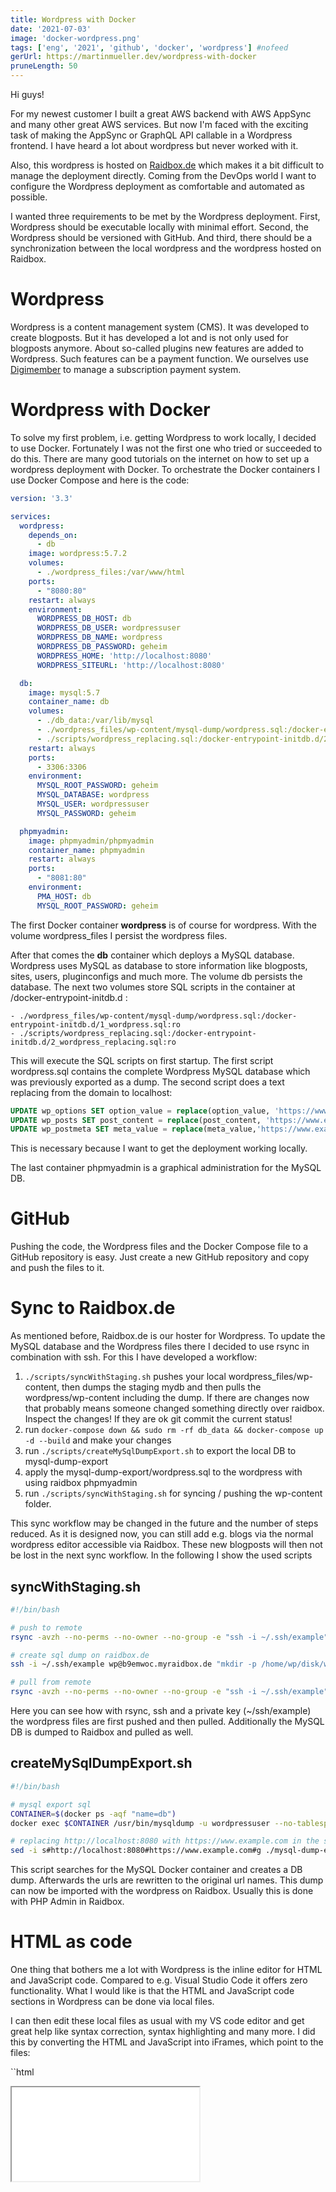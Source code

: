 ```yaml
---
title: Wordpress with Docker
date: '2021-07-03'
image: 'docker-wordpress.png'
tags: ['eng', '2021', 'github', 'docker', 'wordpress'] #nofeed
gerUrl: https://martinmueller.dev/wordpress-with-docker
pruneLength: 50
---
```


Hi guys!

For my newest customer I built a great AWS backend with AWS AppSync and many other great AWS services. But now I'm faced with the exciting task of making the AppSync or GraphQL API callable in a Wordpress frontend. I have heard a lot about wordpress but never worked with it.

Also, this wordpress is hosted on [Raidbox.de](https://raidbox.de) which makes it a bit difficult to manage the deployment directly. Coming from the DevOps world I want to configure the Wordpress deployment as comfortable and automated as possible.

I wanted three requirements to be met by the Wordpress deployment. First, Wordpress should be executable locally with minimal effort. Second, the Wordpress should be versioned with GitHub. And third, there should be a synchronization between the local wordpress and the wordpress hosted on Raidbox.

# Wordpress
Wordpress is a content management system (CMS). It was developed to create blogposts. But it has developed a lot and is not only used for blogposts anymore. About so-called plugins new features are added to Wordpress. Such features can be a payment function. We ourselves use [Digimember](https://digimember.de) to manage a subscription payment system.

# Wordpress with Docker
To solve my first problem, i.e. getting Wordpress to work locally, I decided to use Docker. Fortunately I was not the first one who tried or succeeded to do this. There are many good tutorials on the internet on how to set up a wordpress deployment with Docker. To orchestrate the Docker containers I use Docker Compose and here is the code:

```yaml
version: '3.3'

services:
  wordpress:
    depends_on:
      - db
    image: wordpress:5.7.2
    volumes:
      - ./wordpress_files:/var/www/html
    ports:
      - "8080:80"
    restart: always
    environment:
      WORDPRESS_DB_HOST: db
      WORDPRESS_DB_USER: wordpressuser
      WORDPRESS_DB_NAME: wordpress
      WORDPRESS_DB_PASSWORD: geheim
      WORDPRESS_HOME: 'http://localhost:8080'
      WORDPRESS_SITEURL: 'http://localhost:8080'

  db:
    image: mysql:5.7
    container_name: db
    volumes:
      - ./db_data:/var/lib/mysql
      - ./wordpress_files/wp-content/mysql-dump/wordpress.sql:/docker-entrypoint-initdb.d/1_wordpress.sql:ro
      - ./scripts/wordpress_replacing.sql:/docker-entrypoint-initdb.d/2_wordpress_replacing.sql:ro
    restart: always
    ports:
      - 3306:3306
    environment:
      MYSQL_ROOT_PASSWORD: geheim
      MYSQL_DATABASE: wordpress
      MYSQL_USER: wordpressuser
      MYSQL_PASSWORD: geheim

  phpmyadmin:
    image: phpmyadmin/phpmyadmin
    container_name: phpmyadmin
    restart: always
    ports:
      - "8081:80"
    environment:
      PMA_HOST: db
      MYSQL_ROOT_PASSWORD: geheim
```

The first Docker container **wordpress** is of course for wordpress. With the volume wordpress_files I persist the wordpress files.

After that comes the **db** container which deploys a MySQL database. Wordpress uses MySQL as database to store information like blogposts, sites, users, pluginconfigs and much more. The volume db persists the database. The next two volumes store SQL scripts in the container at /docker-entrypoint-initdb.d :

```
- ./wordpress_files/wp-content/mysql-dump/wordpress.sql:/docker-entrypoint-initdb.d/1_wordpress.sql:ro
- ./scripts/wordpress_replacing.sql:/docker-entrypoint-initdb.d/2_wordpress_replacing.sql:ro
```

This will execute the SQL scripts on first startup. The first script wordpress.sql contains the complete Wordpress MySQL database which was previously exported as a dump. The second script does a text replacing from the domain to localhost:

```sql
UPDATE wp_options SET option_value = replace(option_value, 'https://www.example.com', 'http://localhost:8080') WHERE option_name = 'home' OR option_name = 'siteurl';
UPDATE wp_posts SET post_content = replace(post_content, 'https://www.example.com', 'http://localhost:8080');
UPDATE wp_postmeta SET meta_value = replace(meta_value,'https://www.example.com','http://localhost:8080');
```

This is necessary because I want to get the deployment working locally.

The last container phpmyadmin is a graphical administration for the MySQL DB.

# GitHub
Pushing the code, the Wordpress files and the Docker Compose file to a GitHub repository is easy. Just create a new GitHub repository and copy and push the files to it.

# Sync to Raidbox.de
As mentioned before, Raidbox.de is our hoster for Wordpress. To update the MySQL database and the Wordpress files there I decided to use rsync in combination with ssh. For this I have developed a workflow:

1) `./scripts/syncWithStaging.sh` pushes your local wordpress_files/wp-content, then dumps the staging mydb and then pulls the wordpress/wp-content including the dump. If there are changes now that probably means someone changed something directly over raidbox. Inspect the changes! If they are ok git commit the current status!
2) run `docker-compose down && sudo rm -rf db_data && docker-compose up -d --build` and make your changes
3) run `./scripts/createMySqlDumpExport.sh` to export the local DB to mysql-dump-export
4) apply the mysql-dump-export/wordpress.sql to the wordpress with using raidbox phpmyadmin
5) run `./scripts/syncWithStaging.sh` for syncing / pushing the wp-content folder.

This sync workflow may be changed in the future and the number of steps reduced. As it is designed now, you can still add e.g. blogs via the normal wordpress editor accessible via Raidbox. These new blogposts will then not be lost in the next sync workflow. In the following I show the used scripts

## syncWithStaging.sh
```bash
#!/bin/bash

# push to remote
rsync -avzh --no-perms --no-owner --no-group -e "ssh -i ~/.ssh/example" ./wordpress_files/wp-content wp@b9emwoc.myraidbox.de:/home/wp/disk/wordpress

# create sql dump on raidbox.de
ssh -i ~/.ssh/example wp@b9emwoc.myraidbox.de "mkdir -p /home/wp/disk/wordpress/wp-content/mysql-dump && mysqldump -u wordpressuser --no-tablespaces --password=secret wordpress > /home/wp/disk/wordpress/wp-content/mysql-dump/wordpress.sql"

# pull from remote
rsync -avzh --no-perms --no-owner --no-group -e "ssh -i ~/.ssh/example" wp@b9emwoc.myraidbox.de:/home/wp/disk/wordpress/wp-content ./wordpress_files
```

Here you can see how with rsync, ssh and a private key (~/ssh/example) the wordpress files are first pushed and then pulled. Additionally the MySQL DB is dumped to Raidbox and pulled as well.

## createMySqlDumpExport.sh
```bash
#!/bin/bash

# mysql export sql
CONTAINER=$(docker ps -aqf "name=db")
docker exec $CONTAINER /usr/bin/mysqldump -u wordpressuser --no-tablespaces --password=secret wordpress_staging > ./mysql-dump-export/wordpress.sql

# replacing http://localhost:8080 with https://www.example.com in the sql dump
sed -i s#http://localhost:8080#https://www.example.com#g ./mysql-dump-export/wordpress.sql
```

This script searches for the MySQL Docker container and creates a DB dump. Afterwards the urls are rewritten to the original url names. This dump can now be imported with the wordpress on Raidbox. Usually this is done with PHP Admin in Raidbox.

# HTML as code
One thing that bothers me a lot with Wordpress is the inline editor for HTML and JavaScript code. Compared to e.g. Visual Studio Code it offers zero functionality. What I would like is that the HTML and JavaScript code sections in Wordpress can be done via local files.

I can then edit these local files as usual with my VS code editor and get great help like syntax correction, syntax highlighting and many more. I did this by converting the HTML and JavaScript into iFrames, which point to the files:

``html
<iframe src="/wp-content/themes/Impreza/get-vms.html" />
```

But the whole thing probably still has one problem. It is not scalable or responsive when the size of the screen changes because you visit the wordpress site with a cell phone for example.

# Summary
Wordpress is an interesting new experience for me. I like the wordpress editor which allows a graphical building of the website. However, I missed many out of the box DevOps techniques. But that doesn't matter with the approaches described here, development with Wordpress is much more fun.

Thanks to the [DeepL translater (free version)](https://DeepL.com/Translator) for helping with translating to english and saving me tons of time :).

To the wonderful readers of this article I'm saying that feedback of any kind is welcome. In the future I will try to include a discussion and comment feature here. In the meantime, please feel free to send me feedback via my social media accounts such as [Twitter](https://twitter.com/MartinMueller_) or [FaceBook](https://facebook.com/martin.muller.10485). Thank you very much :).

I love to work on Content Management Open Source projects. A lot from my stuff you can already use on https://github.com/mmuller88 . If you like my work there and my blog posts, please consider supporting me on Patreon:

 